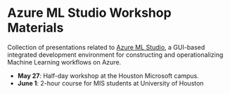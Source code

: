 # Azure ML Studio Workshop Materials
Collection of presentations related to [Azure ML Studio](https://studio.azureml.net/), a GUI-based integrated development environment for constructing and operationalizing Machine Learning workflows on Azure.

* **May 27**: Half-day workshop at the Houston Microsoft campus.
* **June 1**: 2-hour course for MIS students at University of Houston
